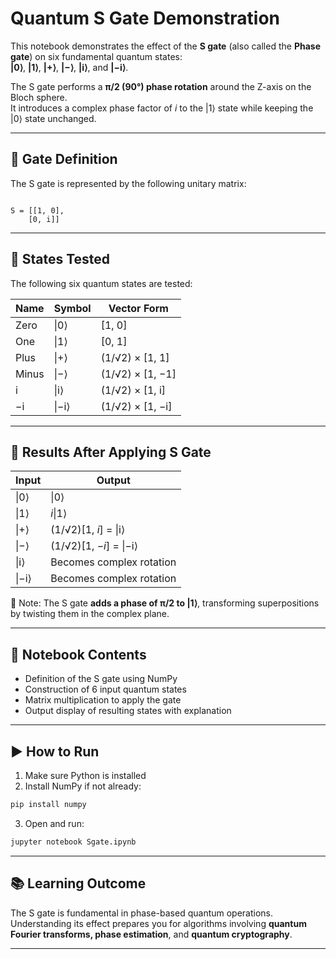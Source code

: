 # Quantum S Gate Demonstration

This notebook demonstrates the effect of the **S gate** (also called the **Phase gate**) on six fundamental quantum states:  
**|0⟩**, **|1⟩**, **|+⟩**, **|−⟩**, **|i⟩**, and **|−i⟩**.

The S gate performs a **π/2 (90°) phase rotation** around the Z-axis on the Bloch sphere.  
It introduces a complex phase factor of *i* to the |1⟩ state while keeping the |0⟩ state unchanged.

---

## 🔧 Gate Definition

The S gate is represented by the following unitary matrix:

```

S = [[1, 0],
    [0, i]]

````

---

## 🧠 States Tested

The following six quantum states are tested:

| Name   | Symbol | Vector Form                                       |
|--------|--------|---------------------------------------------------|
| Zero   | \|0⟩    | [1, 0]                                            |
| One    | \|1⟩    | [0, 1]                                            |
| Plus   | \|+⟩    | (1/√2) × [1, 1]                                   |
| Minus  | \|−⟩    | (1/√2) × [1, −1]                                  |
| i      | \|i⟩    | (1/√2) × [1, i]                                   |
| −i     | \|−i⟩   | (1/√2) × [1, −i]                                  |

---

## 🎯 Results After Applying S Gate

| Input  | Output     |
|--------|------------|
| \|0⟩   | \|0⟩       |
| \|1⟩   | *i*\|1⟩     |
| \|+⟩   | (1/√2)[1, *i*] = \|i⟩ |
| \|−⟩   | (1/√2)[1, −*i*] = \|−i⟩ |
| \|i⟩   | Becomes complex rotation |
| \|−i⟩  | Becomes complex rotation |

🧾 Note: The S gate **adds a phase of π/2 to |1⟩**, transforming superpositions by twisting them in the complex plane.

---

## 📓 Notebook Contents

- Definition of the S gate using NumPy
- Construction of 6 input quantum states
- Matrix multiplication to apply the gate
- Output display of resulting states with explanation

---

## ▶️ How to Run

1. Make sure Python is installed
2. Install NumPy if not already:
```bash
pip install numpy
````

3. Open and run:

```bash
jupyter notebook Sgate.ipynb
```

---

## 📚 Learning Outcome

The S gate is fundamental in phase-based quantum operations.
Understanding its effect prepares you for algorithms involving **quantum Fourier transforms, phase estimation**, and **quantum cryptography**.

---
